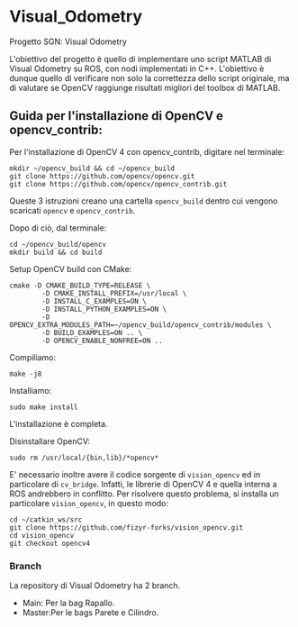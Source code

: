 # Visual_Odometry
Progetto SGN: Visual Odometry

L'obiettivo del progetto è quello di implementare uno script MATLAB di Visual Odometry su ROS, con nodi implementati in C++. L'obiettivo è dunque quello di verificare non solo la correttezza dello script originale, ma di valutare se OpenCV raggiunge risultati migliori del toolbox di MATLAB.
## Guida per l'installazione di OpenCV e opencv_contrib:
Per l'installazione di OpenCV 4 con opencv_contrib, digitare nel terminale:

```
mkdir ~/opencv_build && cd ~/opencv_build
git clone https://github.com/opencv/opencv.git
git clone https://github.com/opencv/opencv_contrib.git
```
Queste 3 istruzioni creano una cartella `opencv_build` dentro cui vengono scaricati `opencv` e `opencv_contrib`.

Dopo di ciò, dal terminale:

```
cd ~/opencv_build/opencv
mkdir build && cd build
```
Setup OpenCV build con CMake:

```
cmake -D CMAKE_BUILD_TYPE=RELEASE \  
        -D CMAKE_INSTALL_PREFIX=/usr/local \  
        -D INSTALL_C_EXAMPLES=ON \  
        -D INSTALL_PYTHON_EXAMPLES=ON \  
        -D OPENCV_EXTRA_MODULES_PATH=~/opencv_build/opencv_contrib/modules \  
        -D BUILD_EXAMPLES=ON .. \  
        -D OPENCV_ENABLE_NONFREE=ON ..
```
Compiliamo:

```
make -j8
```
Installiamo:

```
sudo make install
```
L'installazione è completa.


Disinstallare OpenCV:

```
sudo rm /usr/local/{bin,lib}/*opencv* 
```

E' necessario inoltre avere il codice sorgente di `vision_opencv` ed in particolare di `cv_bridge`. Infatti, le librerie di OpenCV 4 e quella interna a ROS andrebbero in conflitto. Per risolvere questo problema, si installa un particolare `vision_opencv`, in questo modo:

```
cd ~/catkin_ws/src
git clone https://github.com/fizyr-forks/vision_opencv.git
cd vision_opencv
git checkout opencv4
```

### Branch
La repository di Visual Odometry ha 2 branch. 
- Main: Per la bag Rapallo.
- Master:Per le bags Parete e Cilindro.